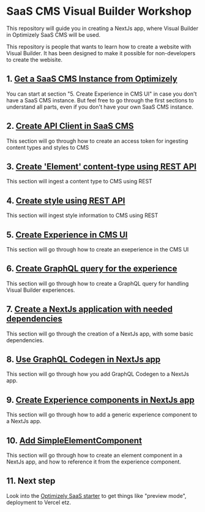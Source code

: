 # SaaS CMS Visual Builder Workshop
This repository will guide you in creating a NextJs app, where Visual Builder in Optimizely SaaS CMS will be used.

This repository is people that wants to learn how to create a website with Visual Builder. It has been designed to make it possible for non-developers to create the webisite.

## 1. [Get a SaaS CMS Instance from Optimizely](https://github.com/jonasbergqvist/saas-cms-visual-builder-workshop/blob/main/README-1-Get-saas-cms-instance.md)
You can start at section "5. Create Experience in CMS UI" in case you don't have a SaaS CMS instance. But feel free to go through the first sections to understand all parts, even if you don't have your own SaaS CMS instance.

## 2. [Create API Client in SaaS CMS](https://github.com/jonasbergqvist/saas-cms-visual-builder-workshop/blob/main/README-2-Create-api-client-and-access-token.md)
This section will go through how to create an access token for ingesting content types and styles to CMS

## 3. [Create 'Element' content-type using REST API](https://github.com/jonasbergqvist/saas-cms-visual-builder-workshop/blob/main/README-3-Create-element-type-using-rest.md)
This section will ingest a content type to CMS using REST

## 4. [Create style using REST API](https://github.com/jonasbergqvist/saas-cms-visual-builder-workshop/blob/main/README-4-Create-style-using-rest.md)
This section will ingest style information to CMS using REST

## 5. [Create Experience in CMS UI](https://github.com/jonasbergqvist/saas-cms-visual-builder-workshop/blob/main/README-5-Create-experience-in-cms-ui.md)
This section will go through how to create an exeperience in the CMS UI

## 6. [Create GraphQL query for the experience](https://github.com/jonasbergqvist/saas-cms-visual-builder-workshop/blob/main/README-6-Create-graphql-query.md)
This section will go through how to create a GraphQL query for handling Visual Builder experiences.

## 7. [Create a NextJs application with needed dependencies](https://github.com/jonasbergqvist/saas-cms-visual-builder-workshop/blob/main/README-7-Create-nextJs-app.md)
This section will go through the creation of a NextJs app, with some basic dependencies.

## 8. [Use GraphQL Codegen in NextJs app](https://github.com/jonasbergqvist/saas-cms-visual-builder-workshop/blob/main/README-8-Use-graphql-codegen.md)
This section will go through how you add GraphQL Codegen to a NextJs app.

## 9. [Create Experience components in NextJs app](https://github.com/jonasbergqvist/saas-cms-visual-builder-workshop/blob/main/README-9-Create-experience-component.md)
This section will go through how to add a generic experience component to a NextJs app.

## 10. [Add SimpleElementComponent](https://github.com/jonasbergqvist/saas-cms-visual-builder-workshop/blob/main/README-x10-Create-element-component.md)
This section will go through how to create an element component in a NextJs app, and how to reference it from the experience component.

## 11. Next step
Look into the [Optimizely SaaS starter](https://github.com/remkoj/optimizely-saas-starter) to get things like "preview mode", deployment to Vercel etz.
